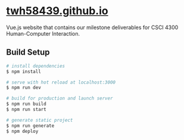 # [twh58439.github.io](https://twh58439.github.io)

Vue.js website that contains our milestone deliverables for CSCI 4300 Human-Computer Interaction.

## Build Setup

```bash
# install dependencies
$ npm install

# serve with hot reload at localhost:3000
$ npm run dev

# build for production and launch server
$ npm run build
$ npm run start

# generate static project
$ npm run generate
$ npm deploy
```
